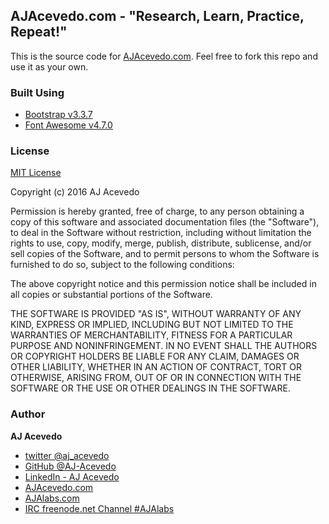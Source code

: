 ## AJAcevedo.com - "Research, Learn, Practice, Repeat!"

This is the source code for [AJAcevedo.com](http://ajacevedo.com). Feel free to fork this repo and use it as your own.

### Built Using
- [Bootstrap v3.3.7](http://getbootstrap.com)  
- [Font Awesome v4.7.0](http://fontawesome.io)

### License

[MIT License](https://opensource.org/licenses/MIT)

Copyright (c) 2016 AJ Acevedo

Permission is hereby granted, free of charge, to any person obtaining a copy of this software and associated documentation files (the "Software"), to deal in the Software without restriction, including without limitation the rights to use, copy, modify, merge, publish, distribute, sublicense, and/or sell copies of the Software, and to permit persons to whom the Software is furnished to do so, subject to the following conditions:

The above copyright notice and this permission notice shall be included in all copies or substantial portions of the Software.

THE SOFTWARE IS PROVIDED "AS IS", WITHOUT WARRANTY OF ANY KIND, EXPRESS OR IMPLIED, INCLUDING BUT NOT LIMITED TO THE WARRANTIES OF MERCHANTABILITY, FITNESS FOR A PARTICULAR PURPOSE AND NONINFRINGEMENT. IN NO EVENT SHALL THE AUTHORS OR COPYRIGHT HOLDERS BE LIABLE FOR ANY CLAIM, DAMAGES OR OTHER LIABILITY, WHETHER IN AN ACTION OF CONTRACT, TORT OR OTHERWISE, ARISING FROM, OUT OF OR IN CONNECTION WITH THE SOFTWARE OR THE USE OR OTHER DEALINGS IN THE SOFTWARE.


### Author

**AJ Acevedo**

- [twitter @aj_acevedo](https://twitter.com/aj_acevedo)
- [GitHub @AJ-Acevedo](https://github.com/AJ-Acevedo)
- [LinkedIn - AJ Acevedo](http://www.linkedin.com/in/acevedoaj)
- [AJAcevedo.com](http://AJAcevedo.com)
- [AJAlabs.com](http://AJAlabs.com)
- [IRC freenode.net Channel #AJAlabs](ircs://irc.freenode.net:6697/#AJAlabs)
